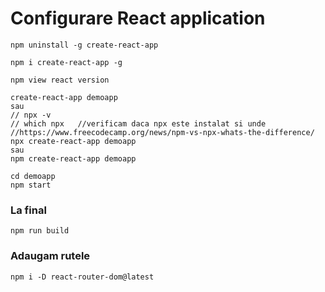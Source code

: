 # Configurare React application

```
npm uninstall -g create-react-app

npm i create-react-app -g 

npm view react version

create-react-app demoapp
sau 
// npx -v 
// which npx   //verificam daca npx este instalat si unde 
//https://www.freecodecamp.org/news/npm-vs-npx-whats-the-difference/
npx create-react-app demoapp
sau 
npm create-react-app demoapp

cd demoapp
npm start
```
### La final
```
npm run build
```
### Adaugam rutele
```
npm i -D react-router-dom@latest
```
